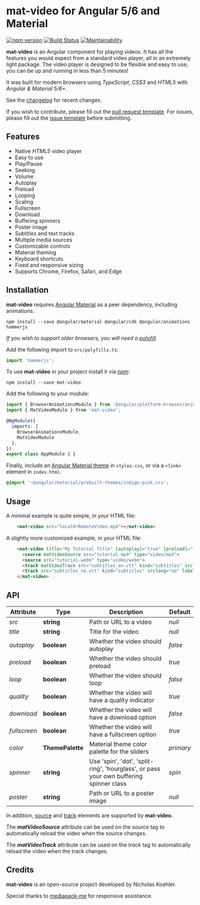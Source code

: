 # mat-video for Angular 5/6 and Material
[![npm version](https://badge.fury.io/js/mat-video.svg)](https://badge.fury.io/js/mat-video)
[![Build Status](https://travis-ci.org/nkoehler/mat-video.svg?branch=master)](https://travis-ci.org/nkoehler/mat-video)
[![Maintainability](https://api.codeclimate.com/v1/badges/46fb1a751d60d0f8b316/maintainability)](https://codeclimate.com/github/nkoehler/mat-video/maintainability)

**mat-video** is an Angular component for playing videos.  It has all the features you would expect from a standard video player, all in an extremely light package. The video player is designed to be flexible and easy to use; you can be up and running in less than 5 minutes!

It was built for modern browsers using _TypeScript_, _CSS3_ and _HTML5_ with _Angular & Material 5/6+_.

See the [changelog](https://github.com/nkoehler/mat-video/blob/master/CHANGELOG.md) for recent changes.  

If you wish to contribute, please fill out the [pull request template](https://github.com/nkoehler/mat-video/blob/master/CONTRIBUTING.md).  For issues, please fill out the [issue template](https://github.com/nkoehler/mat-video/blob/master/ISSUE_TEMPLATE.md) before submitting.

## Features
- Native _HTML5_ video player
- Easy to use
- Play/Pause
- Seeking
- Volume
- Autoplay
- Preload
- Looping
- Scaling
- Fullscreen
- Download
- Buffering spinners
- Poster image
- Subtitles and text tracks
- Multiple media sources
- Customizable controls
- Material theming
- Keyboard shortcuts
- Fixed and responsive sizing
- Supports Chrome, Firefox, Safari, and Edge

## Installation
**mat-video** requires [Angular Material](https://material.angular.io/guide/getting-started) as a peer dependency, including animations.

```
npm install --save @angular/material @angular/cdk @angular/animations hammerjs
```

_If you wish to support older browsers, you will need a [polyfill](https://github.com/web-animations/web-animations-js)._

Add the following import to `src/polyfills.ts`:

```typescript
import 'hammerjs';
```

To use **mat-video** in your project install it via [npm](https://www.npmjs.com/package/mat-video):

```
npm install --save mat-video
```

Add the following to your module:

```typescript
import { BrowserAnimationsModule } from '@angular/platform-browser/animations';
import { MatVideoModule } from 'mat-video';

@NgModule({
  imports: [
    BrowserAnimationsModule,
    MatVideoModule
  ],
})
export class AppModule { }
```

Finally, include an [Angular Material theme](https://material.angular.io/guide/theming) in `styles.css`, or via a `<link>` element in `index.html`.

```css
@import '~@angular/material/prebuilt-themes/indigo-pink.css';
```

## Usage
A minimal example is quite simple, in your HTML file:

```html
    <mat-video src="localOrRemoteVideo.mp4"></mat-video>
```

A slightly more customized example, in your HTML file:

```html
    <mat-video title="My Tutorial Title" [autoplay]="true" [preload]="true" [fullscreen]="true" [download]="false" color="accent" spinner="spin" poster="image.jpg">
      <source matVideoSource src="tutorial.mp4" type="video/mp4">
      <source src="tutorial.webm" type="video/webm">
      <track matVideoTrack src="subtitles_en.vtt" kind="subtitles" srclang="en" label="English">
      <track src="subtitles_no.vtt" kind="subtitles" srclang="no" label="Norwegian">
    </mat-video>
```

## API

Attribute | Type | Description | Default
--- | --- | --- | ---
*src* | **string** | Path or URL to a video | *null*
*title* | **string** | Title for the video | *null*
*autoplay* | **boolean** | Whether the video should autoplay | *false*
*preload* | **boolean** | Whether the video should preload | *true*
*loop* | **boolean** | Whether the video should loop | *false*
*quality* | **boolean** | Whether the video will have a quality indicator | *true*
*download* | **boolean** | Whether the video will have a download option | *false*
*fullscreen* | **boolean** | Whether the video will have a fullscreen option | *true*
*color* | **ThemePalette** | Material theme color palette for the sliders | *primary*
*spinner* | **string** | Use 'spin', 'dot', 'split-ring', 'hourglass', or pass your own buffering spinner class | *spin*
*poster* | **string** | Path or URL to a poster image | *null*

In addition, [source](https://www.w3schools.com/tags/tag_source.asp) and [track](https://www.w3schools.com/tags/tag_track.asp) elements are supported by **mat-video**.

The **_matVideoSource_** attribute can be used on the *source* tag to automatically reload the video when the source changes.

The **_matVideoTrack_** attribute can be used on the *track* tag to automatically reload the video when the track changes.

## Credits
**mat-video** is an open-source project developed by Nicholas Koehler.

Special thanks to [mediapack-me](https://github.com/mediapack-me) for responsive assistance.